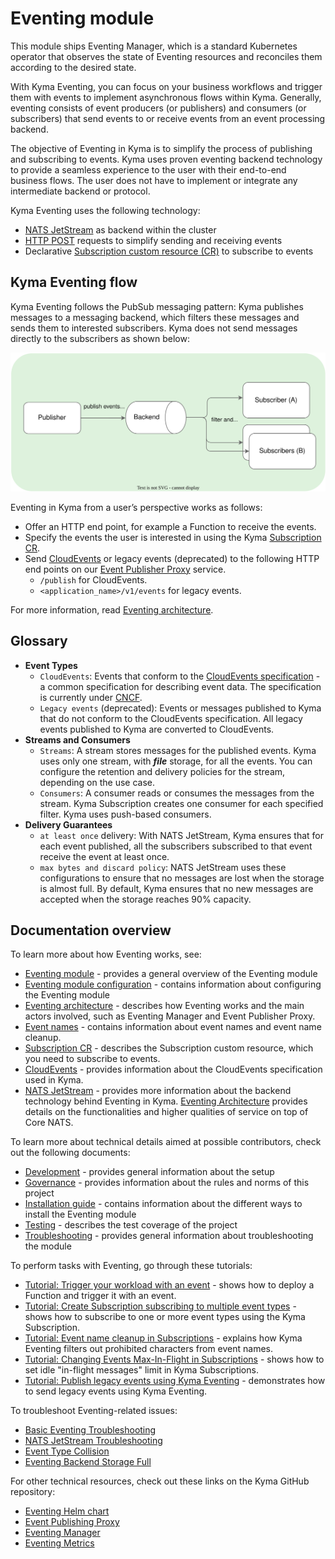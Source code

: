 # Eventing module

This module ships Eventing Manager, which is a standard Kubernetes operator that observes the state of Eventing resources and reconciles them according to the desired state.

With Kyma Eventing, you can focus on your business workflows and trigger them with events to implement asynchronous flows within Kyma. Generally, eventing consists of event producers (or publishers) and consumers (or subscribers) that send events to or receive events from an event processing backend.

The objective of Eventing in Kyma is to simplify the process of publishing and subscribing to events. Kyma uses proven eventing backend technology to provide a seamless experience to the user with their end-to-end business flows. The user does not have to implement or integrate any intermediate backend or protocol.

Kyma Eventing uses the following technology:

- [NATS JetStream](https://docs.nats.io/) as backend within the cluster
- [HTTP POST](https://www.w3schools.com/tags/ref_httpmethods.asp) requests to simplify sending and receiving events
- Declarative [Subscription custom resource (CR)](./resources/evnt-cr-subscription.md) to subscribe to events

## Kyma Eventing flow

Kyma Eventing follows the PubSub messaging pattern: Kyma publishes messages to a messaging backend, which filters these messages and sends them to interested subscribers. Kyma does not send messages directly to the subscribers as shown below:

![PubSub](../assets/evnt-pubsub.svg)

Eventing in Kyma from a user’s perspective works as follows:

- Offer an HTTP end point, for example a Function to receive the events.
- Specify the events the user is interested in using the Kyma [Subscription CR](./resources/evnt-cr-subscription.md).
- Send [CloudEvents](https://cloudevents.io/) or legacy events (deprecated) to the following HTTP end points on our [Event Publisher Proxy](https://github.com/kyma-project/kyma/tree/main/components/event-publisher-proxy) service.
  - `/publish` for CloudEvents.
  - `<application_name>/v1/events` for legacy events.

For more information, read [Eventing architecture](evnt-architecture.md).

## Glossary

- **Event Types**
  - `CloudEvents`: Events that conform to the [CloudEvents specification](https://cloudevents.io/) - a common specification for describing event data. The specification is currently under [CNCF](https://www.cncf.io/).
  - `Legacy events` (deprecated): Events or messages published to Kyma that do not conform to the CloudEvents specification. All legacy events published to Kyma are converted to CloudEvents.
- **Streams and Consumers**
  - `Streams`: A stream stores messages for the published events. Kyma uses only one stream, with _**file**_ storage, for all the events. You can configure the retention and delivery policies for the stream, depending on the use case.
  - `Consumers`: A consumer reads or consumes the messages from the stream. Kyma Subscription creates one consumer for each specified filter. Kyma uses push-based consumers.
- **Delivery Guarantees**
  - `at least once` delivery: With NATS JetStream, Kyma ensures that for each event published, all the subscribers subscribed to that event receive the event at least once.
  - `max bytes and discard policy`: NATS JetStream uses these configurations to ensure that no messages are lost when the storage is almost full. By default, Kyma ensures that no new messages are accepted when the storage reaches 90% capacity.  

## Documentation overview

To learn more about how Eventing works, see:

- [Eventing module](01-manager.md) - provides a general overview of the Eventing module
- [Eventing module configuration](02-configuration.md) - contains information about configuring the Eventing module
- [Eventing architecture](evnt-architecture.md) - describes how Eventing works and the main actors involved, such as Eventing Manager and Event Publisher Proxy.
- [Event names](evnt-event-names.md) - contains information about event names and event name cleanup.
- [Subscription CR](./resources/evnt-cr-subscription.md) - describes the Subscription custom resource, which you need to subscribe to events.
- [CloudEvents](https://cloudevents.io/) - provides information about the CloudEvents specification used in Kyma.
- [NATS JetStream](https://docs.nats.io/nats-concepts/jetstream) - provides more information about the backend technology behind Eventing in Kyma. [Eventing Architecture](evnt-architecture.md#jet-stream) provides details on the functionalities and higher qualities of service on top of Core NATS.

To learn more about technical details aimed at possible contributors, check out the following documents:
- [Development](../contributor/development.md) - provides general information about the setup
- [Governance](../contributor/governance.md) - provides information about the rules and norms of this project
- [Installation guide](../contributor/installation.md) - contains information about the different ways to install the Eventing module
- [Testing](../contributor/testing.md) - describes the test coverage of the project
- [Troubleshooting](../contributor/troubleshooting.md) - provides general information about troubleshooting the module

To perform tasks with Eventing, go through these tutorials:

- [Tutorial: Trigger your workload with an event](https://kyma-project.io/#/02-get-started/04-trigger-workload-with-event) - shows how to deploy a Function and trigger it with an event.
- [Tutorial: Create Subscription subscribing to multiple event types](tutorials/evnt-02-subs-with-multiple-filters.md) - shows how to subscribe to one or more event types using the Kyma Subscription.
- [Tutorial: Event name cleanup in Subscriptions](tutorials/evnt-03-type-cleanup.md) - explains how Kyma Eventing filters out prohibited characters from event names.
- [Tutorial: Changing Events Max-In-Flight in Subscriptions](tutorials/evnt-04-change-max-in-flight-in-sub.md) - shows how to set idle "in-flight messages" limit in Kyma Subscriptions.
- [Tutorial: Publish legacy events using Kyma Eventing](tutorials/evnt-05-send-legacy-events.md) - demonstrates how to send legacy events using Kyma Eventing.

To troubleshoot Eventing-related issues:

- [Basic Eventing Troubleshooting](troubleshooting/evnt-01-eventing-troubleshooting.md)
- [NATS JetStream Troubleshooting](troubleshooting/evnt-02-jetstream-troubleshooting.md)
- [Event Type Collision](troubleshooting/evnt-03-type-collision.md)
- [Eventing Backend Storage Full](troubleshooting/evnt-04-free-jetstream-storage.md)

For other technical resources, check out these links on the Kyma GitHub repository:

- [Eventing Helm chart](https://github.com/kyma-project/kyma/tree/main/resources/eventing)
- [Event Publishing Proxy](https://github.com/kyma-project/kyma/tree/main/components/event-publisher-proxy)
- [Eventing Manager](https://github.com/kyma-project/kyma/tree/main/components/eventing-controller)
- [Eventing Metrics](evnt-eventing-metrics.md)
